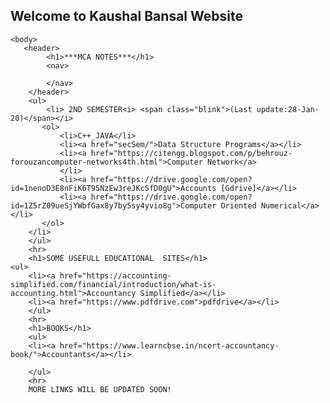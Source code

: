 ## Welcome to Kaushal Bansal Website


<html>
          <meta name="viewport" content="width=device-width, initial-scale=1.0">  
    <head>
    <title>kaushalbansal06.gihub.io/mca</title></head>
    <link rel="stylesheet" type="text/css" href="mcastyle.css">
    
    <body>
       <header>  
            <h1>***MCA NOTES***</h1>
            <nav>  
            
            </nav>
        </header>
        <ul>
            <li> 2ND SEMESTER<i> <span class="blink">(Last update:28-Jan-20)</span></i>
           <ol>
               <li>C++_JAVA</li>
               <li><a href="secSem/">Data Structure Programs</a></li>
               <li><a href="https://citengg.blogspot.com/p/behrouz-forouzancomputer-networks4th.html">Computer Network</a>
               </li>
               <li><a href="https://drive.google.com/open?id=1nenoD3E8nFiK6T95NzEw3reJKcSfD0gU">Accounts [Gdrive]</a></li>
               <li><a href="https://drive.google.com/open?id=1Z5rZ09ueSjYWbfGax8y7by5sy4yvio8g">Computer Oriented Numerical</a></li>
           </ol>
        </li>  
        </ul>
        <hr>
        <h1>SOME USEFULL EDUCATIONAL  SITES</h1>
    <ul>
        <li><a href="https://accounting-simplified.com/financial/introduction/what-is-accounting.html">Accountancy Simplified</a></li>
        <li><a href="https://www.pdfdrive.com">pdfdrive</a></li>
        </ul>
        <hr>
        <h1>BOOKS</h1>
        <ul>
        <li><a href="https://www.learncbse.in/ncert-accountancy-book/">Accountants</a></li>
        
        </ul>
        <hr>
        MORE LINKS WILL BE UPDATED SOON!
   </body>
</html>
